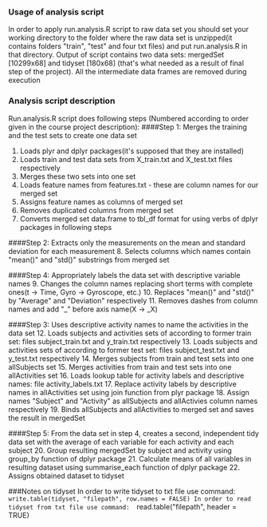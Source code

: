 ### Usage of analysis script
In order to apply run.analysis.R script to raw data set you should set your working directory to the folder where the raw data set is unzipped(it contains folders "train", "test" and four txt files) and put run.analysis.R in that directory.
Output of script contains two data sets: mergedSet [10299x68] and tidyset [180x68] (that's what needed as a result of final step of the project). 
All the intermediate data frames are removed during execution
### Analysis script description
Run.analysis.R script does following steps (Numbered according to order given in the course project description):
####Step 1: Merges the training and the test sets to create one data set
1.  Loads plyr and dplyr packages(it's supposed that they are installed)
2.  Loads train and test data sets from X_train.txt and X_test.txt files respectively
3.  Merges these two sets into one set
4.  Loads feature names from features.txt - these are column names for our merged set
5.  Assigns feature names as columns of merged set
6.  Removes duplicated columns from merged set
7.  Converts merged set data.frame to tbl_df format for using verbs of dplyr packages in following steps

####Step 2: Extracts only the measurements on the mean and standard deviation for each measurement
8.  Selects columns which names contain "mean()" and "std()" substrings from merged set 

####Step 4: Appropriately labels the data set with descriptive variable names
9.  Changes the column names replacing short terms with complete ones(t -> Time, Gyro -> Gyroscope, etc.)
10.  Replaces "mean()" and "std()" by "Average" and "Deviation" respectively
11.  Removes dashes from column names and add "_" before axis name(X -> _X)

####Step 3: Uses descriptive activity names to name the activities in the data set
12. Loads subjects and activities sets of according to former train set: files subject_train.txt and y_train.txt respectively
13. Loads subjects and activities sets of according to former test set: files subject_test.txt and y_test.txt respectively
14. Merges subjects from train and test sets into one allSubjects set
15. Merges activities from train and test sets into one allActivities set
16. Loads lookup table for activity labels and descriptive names: file activity_labels.txt
17. Replace activity labels by descriptive names in allActivities set using join function from plyr package
18. Assign names "Subject" and "Activity" as  allSubjects and allActivies column names respectively
19. Binds allSubjects and allActivities to merged set and saves the result in mergedSet

####Step 5: From the data set in step 4, creates a second, independent tidy data set with the average of each variable for each activity and each subject
20. Group resulting mergedSet by subject and activity using group_by function of dplyr package
21. Calculate means of all variables in resulting dataset using summarise_each function of dplyr package 
22. Assigns obtained dataset to tidyset

###Notes on tidyset
In order to write tidyset to txt file use command: 
`write.table(tidyset, "filepath", row.names = FALSE)
In order to read tidyset from txt file use command: 
`read.table("filepath", header = TRUE)
